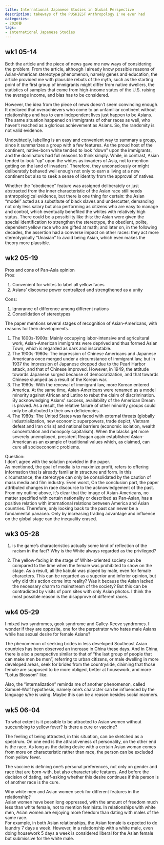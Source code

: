 ```yaml
---
title: International Japanese Studies in Global Perspective
description: takeways of the PUSHIEST Anthropology I've ever had
categories: 
- 2020春
tags:
- International Japanese Studies
---
```


## wk1 05-14
Both the article and the piece of news gave me new ways of considering the problem. From the article, although I already know possible reasons of Asian-American stereotype phenomenon, namely genes and education, the article provided me with plausible rebuts of the myth, such as the starting point of the first group of immigrants might differ from native dwellers, the statistics of samples that come from high-income states of the U.S. raising the average income, and bias has to be considered.  

However, the idea from the piece of news doesn’t seem convincing enough. It declared that overachievers who come to an unfamiliar continent without relationships and has to earn independent lives just happen to be Asians. The same situation happened on immigrants of other races as well, who haven’t reached as a glorious achievement as Asians. So, the randomity is not valid evidence.  


Undoubtedly, labelling is an easy and convenient way to summary a group, since it summarizes a group with a few features. As the proud host of the continent, native-born white tended to look “down” upon the immigrants, and the dominators had full reasons to think simply. While, in contrast, Asian tended to look “up” upon the whites as invaders of Asia, not to mention getting on the land of invaders’. Therefore, they unconsciously or might deliberately behaved well enough not only to earn a living at a new continent but also to seek a sense of identity from the approval of natives.  

Whether the “obedience” feature was assigned deliberately or just abstracted from the inner characteristic of the Asian race still needs anthropological evidence, but there is one thing for certain: the Asian “model” acted as a substitute of black slaves and undercutter, demanding not only less salary but also performing as citizens who are easy to manage and control, which eventually benefited the whites with relatively high status. There could be a possibility like this: the Asian were given the special identification to strengthen the stereotype, the obedient, polite, dependent yellow race who are gifted at math; and later on, in the following decades, the assertion had a converse impact on other races: they act more stereotypically “Unasian” to avoid being Asian, which even makes the theory more plausible.

## wk2 05-19  

Pros and cons of Pan-Asia opinion  
Pros:  
1)	Convenient for whites to label all yellow faces  
2)	Asians’ discourse power centralized and strengthened as a unity  

Cons:  
1)	Ignorance of difference among different nations  
2)	Consolidation of stereotypes  


The paper mentions several stages of recognition of Asian-Americans, with reasons for their developments.  
1.	The 1800s-1900s: Mainly occupying labor-intensive and agricultural work, Asian-American immigrants were deprived and thus formed Asian Town, which is regarded as dark and inscrutable.  
2.	The 1900s-1960s: The impression of Chinese Americans and Japanese Americans once merged under a circumstance of immigrant law, but in 1937 the impression of Japanese dropped due to the Pearl Harbor attack, and that of Chinese improved. However, in 1949, the attitude towards Japanese surged because of democratization, and that towards Chinese slumped as a result of the Korean war.  
3.	The 1960s: With the renewal of immigrant law, more Korean entered America. At the same time, Asian-Americans were renamed as a model minority against African and Latino to rebut the claim of discrimination. By acknowledging Asians' success, availability of the American Dream is proved. As a result, the relative failure of other minority groups could only be attributed to their own deficiencies.   
4.	The 1980s: The United States was faced with external threats (globally industrialization, new economic superpowers, trade depict, Vietnam defeat and Iran crisis) and national barriers (economic isolation, wealth concentration and monopoly capitalism). When the blacks get more severely unemployed, president Reagan again established Asian-American as an example of traditional values which, as claimed, can cure all socioeconomic problems.  
 
Question:  
I don’t agree with the solution provided in the paper.  
As mentioned, the goal of media is to maximize profit, refers to offering information that is already familiar in structure and form. In this circumstance, the stereotype can only be consolidated by the caution of mass media and film industry. Even worst, On the conclusion part, the paper attributed changes in race discourse to the acknowledgement of the past.   
From my outline above, it’s clear that the image of Asian-Americans, no matter specified with certain nationality or described as Pan-Asian, has a positive relation with international relations between America and Asian countries. Therefore, only looking back to the past can never be a fundamental panacea. Only by increasing trading advantage and influence on the global stage can the inequality erased.  


## wk3 05-28  
1.	is the game’s characteristics actually some kind of reflection of the racism in the fact? Why is the White always regarded as the privileged?  

2.	The yellow-facing in the stage of White-oriented society can be compared to the time when the female was prohibited to show on the stage. As a result, all the kabuki was played by male, even for female characters. This can be regarded as a superior and inferior opinion, but why did this action come into reality? Was it because the Asian lacked the necessary charm to mainstream of the society? But this can be contradicted by visits of porn sites with only Asian photos. I think the most possible reason is the disapprove of different races.  


## wk4 05-29  
I mixed two syndromes, gook syndrome and Calley-Reeve syndromes. I wonder if they are opposite, one for the perpetrator who hates male Asians while has sexual desire for female Asians?  

The phenomenon of seeking brides in less developed Southeast Asian countries has been observed an increase in China these days. And in China, there is also a perspective similar to that of “the last group of people that can make men be men”, referring to urban citizens, or male dwelling in more developed areas, seek for brides from the countryside, claiming that those female are supposed to be more obliged, better at housework, and more “Lotus Blossom” like.   

Also, the “internalization” reminds me of another phenomenon, called Samuel-Wolf hypothesis, namely one’s character can be influenced by the language s/he is using. Maybe this can be a reason besides social manners.  

## wk5 06-04

To what extent is it possible to be attracted to Asian women without succumbing to yellow fever? Is there a cure or vaccine?  

The feeling of being attracted, in this situation, can be sketched as a spectrum. On one end is the attractiveness of personality, on the other end is the race. As long as the dating desire with a certain Asian woman comes from more on characteristic rather than race, the person can be excluded from yellow fever.  

The vaccine is defining one’s personal preferences, not only on gender and race that are born-with, but also characteristic features. And before the decision of dating, self-asking whether this desire continues if this person is of another race is the cure.  

Why white men and Asian women seek for different features in the relationship?  
	Asian women have been long oppressed, with the amount of freedom much less than white female, not to mention feminists. In relationships with white men, Asian women are enjoying more freedom than dating with males of the same race.  
	For example, in both Asian relationships, the Asian female is expected to do laundry 7 days a week. However, in a relationship with a white male, even doing housework 5 days a week is considered liberal for the Asian female but submissive for the white male.  

